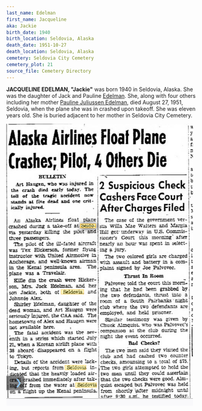 ```yaml
---
last_name: Edelman
first_name: Jacqueline
aka: Jackie
birth_date: 1940
birth_location: Seldovia, Alaska
death_date: 1951-10-27
death_location: Seldovia, Alaska
cemetery: Seldovia City Cemetery
cemetery_plot: 21
source_file: Cemetery Directory
---
```

**JACQUELINE EDELMAN, "Jackie"** was born 1940 in Seldovia, Alaska. She was the daughter of Jack and Pauline [Edelman](.._families/Edelman_Family.md).  She, along with four others including her mother [Pauline Juliussen Edelman](./Edelman_Pauline_Juliussen.md), died August 27, 1951, Seldovia, when the plane she was in crashed upon takeoff.  She was eleven years old. She is buried adjacent to her mother in Seldovia City Cemetery.


![](../assets/images/Edelman/media/image1.jpeg)


